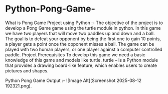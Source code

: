 # Python-Pong-Game-
What is Pong Game Project using Python :- 
The objective of the project is to develop a Pong Game game using the turtle module in python. In this game we have two players that will move two paddles up and down and a ball. The goal is to defeat your opponent by being the first one to gain 10 points, a player gets a point once the opponent misses a ball. The game can be played with two human players, or one player against a computer controlled paddle.
Project Prerequisites
To develop this game we need a basic knowledge of this game and models like turtle.
turtle – is a Python module that provides a drawing board-like feature, which enables users to create pictures and shapes.

Python Pong Game Output :- 
 ![Image Alt](Screenshot 2025-08-12 192321.png).
